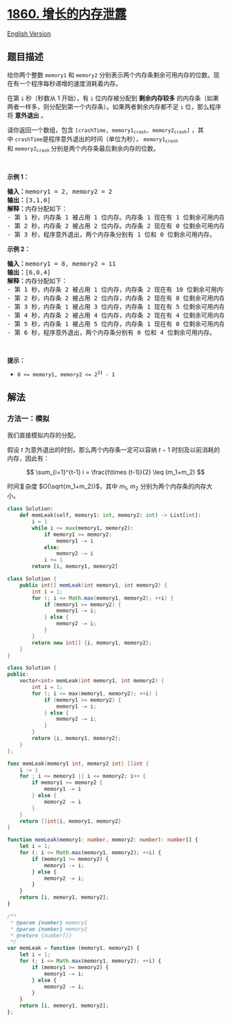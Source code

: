 # [1860. 增长的内存泄露](https://leetcode.cn/problems/incremental-memory-leak)

[English Version](/solution/1800-1899/1860.Incremental%20Memory%20Leak/README_EN.md)

<!-- tags:数学,模拟 -->

<!-- difficulty:中等 -->

## 题目描述

<!-- 这里写题目描述 -->

<p>给你两个整数 <code>memory1</code> 和 <code>memory2</code> 分别表示两个内存条剩余可用内存的位数。现在有一个程序每秒递增的速度消耗着内存。</p>

<p>在第 <code>i</code> 秒（秒数从 1 开始），有 <code>i</code> 位内存被分配到 <strong>剩余内存较多</strong> 的内存条（如果两者一样多，则分配到第一个内存条）。如果两者剩余内存都不足 <code>i</code> 位，那么程序将 <b>意外退出</b> 。</p>

<p>请你返回一个数组，包含<em> </em><code>[crashTime, memory1<sub>crash</sub>, memory2<sub>crash</sub>]</code> ，其中 <code>crashTime</code>是程序意外退出的时间（单位为秒），<em> </em><code>memory1<sub>crash</sub></code><em> </em>和<em> </em><code>memory2<sub>crash</sub></code><em> </em>分别是两个内存条最后剩余内存的位数。</p>

<p> </p>

<p><strong>示例 1：</strong></p>

<pre><b>输入：</b>memory1 = 2, memory2 = 2
<b>输出：</b>[3,1,0]
<b>解释：</b>内存分配如下：
- 第 1 秒，内存条 1 被占用 1 位内存。内存条 1 现在有 1 位剩余可用内存。
- 第 2 秒，内存条 2 被占用 2 位内存。内存条 2 现在有 0 位剩余可用内存。
- 第 3 秒，程序意外退出，两个内存条分别有 1 位和 0 位剩余可用内存。
</pre>

<p><strong>示例 2：</strong></p>

<pre><b>输入：</b>memory1 = 8, memory2 = 11
<b>输出：</b>[6,0,4]
<b>解释：</b>内存分配如下：
- 第 1 秒，内存条 2 被占用 1 位内存，内存条 2 现在有 10 位剩余可用内存。
- 第 2 秒，内存条 2 被占用 2 位内存，内存条 2 现在有 8 位剩余可用内存。
- 第 3 秒，内存条 1 被占用 3 位内存，内存条 1 现在有 5 位剩余可用内存。
- 第 4 秒，内存条 2 被占用 4 位内存，内存条 2 现在有 4 位剩余可用内存。
- 第 5 秒，内存条 1 被占用 5 位内存，内存条 1 现在有 0 位剩余可用内存。
- 第 6 秒，程序意外退出，两个内存条分别有 0 位和 4 位剩余可用内存。
</pre>

<p> </p>

<p><strong>提示：</strong></p>

<ul>
	<li><code>0 &lt;= memory1, memory2 &lt;= 2<sup>31</sup> - 1</code></li>
</ul>

## 解法

### 方法一：模拟

我们直接模拟内存的分配。

假设 $t$ 为意外退出的时刻，那么两个内存条一定可以容纳 $t-1$ 时刻及以前消耗的内存，因此有：

$$
\sum_{i=1}^{t-1} i = \frac{t\times (t-1)}{2}  \leq (m_1+m_2)
$$

时间复杂度 $O(\sqrt{m_1+m_2})$，其中 $m_1$, $m_2$ 分别为两个内存条的内存大小。

<!-- tabs:start -->

```python
class Solution:
    def memLeak(self, memory1: int, memory2: int) -> List[int]:
        i = 1
        while i <= max(memory1, memory2):
            if memory1 >= memory2:
                memory1 -= i
            else:
                memory2 -= i
            i += 1
        return [i, memory1, memory2]
```

```java
class Solution {
    public int[] memLeak(int memory1, int memory2) {
        int i = 1;
        for (; i <= Math.max(memory1, memory2); ++i) {
            if (memory1 >= memory2) {
                memory1 -= i;
            } else {
                memory2 -= i;
            }
        }
        return new int[] {i, memory1, memory2};
    }
}
```

```cpp
class Solution {
public:
    vector<int> memLeak(int memory1, int memory2) {
        int i = 1;
        for (; i <= max(memory1, memory2); ++i) {
            if (memory1 >= memory2) {
                memory1 -= i;
            } else {
                memory2 -= i;
            }
        }
        return {i, memory1, memory2};
    }
};
```

```go
func memLeak(memory1 int, memory2 int) []int {
	i := 1
	for ; i <= memory1 || i <= memory2; i++ {
		if memory1 >= memory2 {
			memory1 -= i
		} else {
			memory2 -= i
		}
	}
	return []int{i, memory1, memory2}
}
```

```ts
function memLeak(memory1: number, memory2: number): number[] {
    let i = 1;
    for (; i <= Math.max(memory1, memory2); ++i) {
        if (memory1 >= memory2) {
            memory1 -= i;
        } else {
            memory2 -= i;
        }
    }
    return [i, memory1, memory2];
}
```

```js
/**
 * @param {number} memory1
 * @param {number} memory2
 * @return {number[]}
 */
var memLeak = function (memory1, memory2) {
    let i = 1;
    for (; i <= Math.max(memory1, memory2); ++i) {
        if (memory1 >= memory2) {
            memory1 -= i;
        } else {
            memory2 -= i;
        }
    }
    return [i, memory1, memory2];
};
```

<!-- tabs:end -->

<!-- end -->
